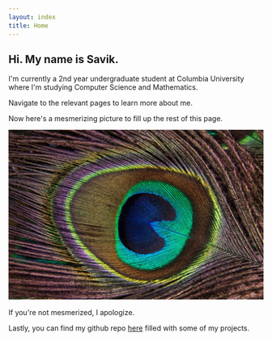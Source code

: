 ```yaml
---
layout: index
title: Home
---
```


## Hi. My name is Savik.

I'm currently a 2nd year undergraduate student at Columbia University where I'm studying Computer Science and Mathematics. 

Navigate to the relevant pages to learn more about me.

Now here's a mesmerizing picture to fill up the rest of this page.

![Feather](./images/peacock-feather-186339_1920.jpg)

If you're not mesmerized, I apologize. 

Lastly, you can find my github repo [here](https://github.com/skfile) filled with some of my projects.
